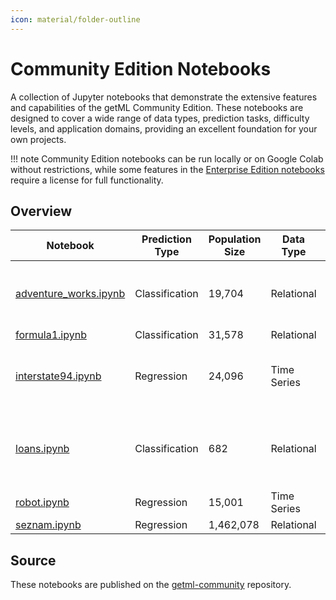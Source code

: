 ```yaml
---
icon: material/folder-outline
---
```

# Community Edition Notebooks

A collection of Jupyter notebooks that demonstrate the extensive features and 
capabilities of the getML Community Edition. These notebooks are designed to cover a 
wide range of data types, prediction tasks, difficulty levels, and application domains, 
providing an excellent foundation for your own projects.

!!! note
    Community Edition notebooks can be run locally or on Google Colab without restrictions, 
    while some features in the [Enterprise Edition notebooks](../enterprise-notebooks/index.md) require a license for full 
    functionality.

## Overview

| Notebook                                                      | Prediction Type  | Population Size | Data Type   | Target  | Domain           | Difficulty | Comments                                        |
| ------------------------------------------------------------- | ---------------- | --------------- | ----------- |-------- | ---------------- | ---------- | ----------------------------------------------- |
| [adventure_works.ipynb](adventure_works.ipynb) | Classification   | 19,704          | Relational  | Churn   | Customer loyalty | Hard       | Good reference for a complex data model         |
| [formula1.ipynb](formula1.ipynb)               | Classification   | 31,578          | Relational  | Win     | Sports           | Medium     |                                                 |
| [interstate94.ipynb](interstate94.ipynb)       | Regression       | 24,096          | Time Series | Traffic | Transportation   | Easy       | Good notebook to get started on time series     |
| [loans.ipynb](loans.ipynb)                     | Classification   | 682             | Relational  | Default | Finance          | Easy       | Good notebook to get started on relational data |
| [robot.ipynb](robot.ipynb)                     | Regression       | 15,001          | Time Series | Force   | Robotics         | Medium     |                                                 |
| [seznam.ipynb](seznam.ipynb)                   | Regression       | 1,462,078       | Relational  | Volume  | E-commerce       | Medium     |                                                 |

## Source

These notebooks are published on the [getml-community](https://github.com/getml/getml-community/tree/main/demo-notebooks) repository.